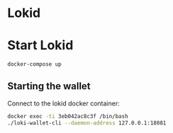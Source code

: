 # Lokid

# Start Lokid

```bash
docker-compose up
```

## Starting the wallet

Connect to the lokid docker container:

```bash
docker exec -ti 3eb042ac8c3f /bin/bash
./loki-wallet-cli --daemon-address 127.0.0.1:18081
```
